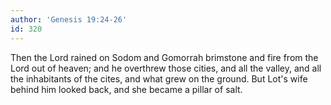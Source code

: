 ```yaml
---
author: 'Genesis 19:24-26'
id: 320
---
```


Then the Lord rained on Sodom and Gomorrah brimstone and fire from the Lord out of heaven; and he overthrew those cities, and all the valley, and all the inhabitants of the cites, and what grew on the ground. But Lot's wife behind him looked back, and she became a pillar of salt.